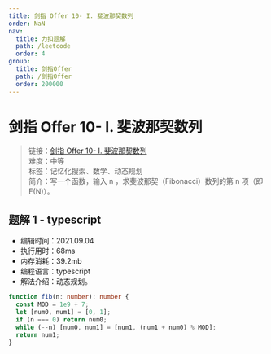 ```yaml
---
title: 剑指 Offer 10- I. 斐波那契数列
order: NaN
nav:
  title: 力扣题解
  path: /leetcode
  order: 4
group:
  title: 剑指Offer
  path: /剑指Offer
  order: 200000
---
```


# 剑指 Offer 10- I. 斐波那契数列

> 链接：[剑指 Offer 10- I. 斐波那契数列](https://leetcode-cn.com/problems/fei-bo-na-qi-shu-lie-lcof/)  
> 难度：中等  
> 标签：记忆化搜索、数学、动态规划  
> 简介：写一个函数，输入 n ，求斐波那契（Fibonacci）数列的第 n 项（即 F(N)）。

## 题解 1 - typescript

- 编辑时间：2021.09.04
- 执行用时：68ms
- 内存消耗：39.2mb
- 编程语言：typescript
- 解法介绍：动态规划。

```typescript
function fib(n: number): number {
  const MOD = 1e9 + 7;
  let [num0, num1] = [0, 1];
  if (n === 0) return num0;
  while (--n) [num0, num1] = [num1, (num1 + num0) % MOD];
  return num1;
}
```
